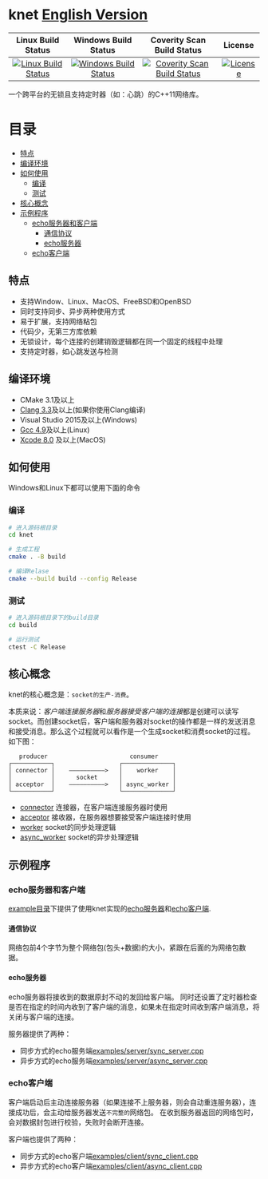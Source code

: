 # **knet** [English Version](./README.md)

|                                                                   Linux Build Status                                                                   |                                                                             Windows Build Status                                                                             |                                                                       Coverity Scan Build Status                                                                       |                                                   License                                                    |
| :----------------------------------------------------------------------------------------------------------------------------------------------------: | :--------------------------------------------------------------------------------------------------------------------------------------------------------------------------: | :--------------------------------------------------------------------------------------------------------------------------------------------------------------------: | :----------------------------------------------------------------------------------------------------------: |
| [![Linux Build Status](https://img.shields.io/travis/kibaamor/knet/master?label=Linux%20build&style=flat-square)](https://travis-ci.org/KibaAmor/knet) | [![Windows Build Status](https://img.shields.io/appveyor/build/kibaamor/knet/master?label=Windows%20build&style=flat-square)](https://ci.appveyor.com/project/KibaAmor/knet) | [![Coverity Scan Build Status](https://img.shields.io/coverity/scan/20462?label=Coverity%20build&style=flat-square)](https://scan.coverity.com/projects/kibaamor-knet) | [![License](https://img.shields.io/github/license/kibaamor/knet?label=License&style=flat-square)](./LICENSE) |

一个跨平台的无锁且支持定时器（如：心跳）的C++11网络库。

目录
=================

   * [特点](#特点)
   * [编译环境](#编译环境)
   * [如何使用](#如何使用)
      * [编译](#编译)
      * [测试](#测试)
   * [核心概念](#核心概念)
   * [示例程序](#示例程序)
      * [echo服务器和客户端](#echo服务器和客户端)
         * [通信协议](#通信协议)
         * [echo服务器](#echo服务器)
      * [echo客户端](#echo客户端)

## 特点

* 支持Window、Linux、MacOS、FreeBSD和OpenBSD
* 同时支持同步、异步两种使用方式
* 易于扩展，支持网络粘包
* 代码少，无第三方库依赖
* 无锁设计，每个连接的创建销毁逻辑都在同一个固定的线程中处理
* 支持定时器，如心跳发送与检测

## 编译环境

* CMake 3.1及以上
* [Clang 3.3](http://clang.llvm.org/cxx_status.html)及以上(如果你使用Clang编译)
* Visual Studio 2015及以上(Windows)
* [Gcc 4.9](https://gcc.gnu.org/gcc-5/changes.html#libstdcxx)及以上(Linux)
* [Xcode 8.0](https://stackoverflow.com/questions/28094794/why-does-apple-clang-disallow-c11-thread-local-when-official-clang-supports) 及以上(MacOS)

## 如何使用

Windows和Linux下都可以使用下面的命令

### 编译

```bash
# 进入源码根目录
cd knet

# 生成工程
cmake . -B build

# 编译Relase
cmake --build build --config Release
```

### 测试

```bash
# 进入源码根目录下的build目录
cd build

# 运行测试
ctest -C Release
```

## 核心概念

knet的核心概念是：`socket的生产-消费`。

本质来说：*客户端连接服务器*和*服务器接受客户端的连接*都是创建可以读写socket。而创建socket后，客户端和服务器对socket的操作都是一样的发送消息和接受消息。那么这个过程就可以看作是一个生成socket和消费socket的过程。如下图：

```text
   producer                       consumer
┌───────────┐                  ┌──────────────┐   
│ connector │    ——————————>   │    worker    │            
│           │      socket      │              │   
│ acceptor  │    ——————————>   │ async_worker │       
└───────────┘                  └──────────────┘
```

* [connector](./src/kconnector.cpp) 连接器，在客户端连接服务器时使用
* [acceptor](./src/kacceptor.cpp) 接收器，在服务器想要接受客户端连接时使用
* [worker](./src/kworker.cpp) socket的同步处理逻辑
* [async_worker](./src/kworker.cpp) socket的异步处理逻辑

## 示例程序

### echo服务器和客户端

[example目录](./examples/)下提供了使用knet实现的[echo服务器](./examples/server)和[echo客户端](./examples/client).

#### 通信协议

网络包前4个字节为整个网络包(包头+数据)的大小，紧跟在后面的为网络包数据。

#### echo服务器

echo服务器将接收到的数据原封不动的发回给客户端。
同时还设置了定时器检查是否在指定的时间内收到了客户端的消息，如果未在指定时间收到客户端消息，将关闭与客户端的连接。

服务器提供了两种：

* 同步方式的echo服务端[examples/server/sync_server.cpp](./examples/server/sync_server.cpp)
* 异步方式的echo服务端[examples/server/async_server.cpp](./examples/server/async_server.cpp)

### echo客户端

客户端启动后主动连接服务器（如果连接不上服务器，则会自动重连服务器），连接成功后，会主动给服务器发送`不完整的`网络包。
在收到服务器返回的网络包时，会对数据封包进行校验，失败时会断开连接。

客户端也提供了两种：

* 同步方式的echo客户端[examples/client/sync_client.cpp](./examples/client/sync_client.cpp)
* 异步方式的echo客户端[examples/client/async_client.cpp](./examples/client/async_client.cpp)
